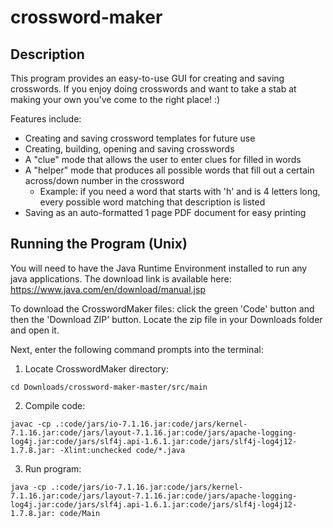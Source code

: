 # crossword-maker

## Description

This program provides an easy-to-use GUI for creating and saving crosswords. If you enjoy doing crosswords and want to take a stab at making your own you've come to the right place! :)

Features include:
* Creating and saving crossword templates for future use
* Creating, building, opening and saving crosswords
* A "clue" mode that allows the user to enter clues for filled in words
* A "helper" mode that produces all possible words that fill out a certain across/down number in the crossword
  * Example: if you need a word that starts with 'h' and is 4 letters long, every possible word matching that description is listed
* Saving as an auto-formatted 1 page PDF document for easy printing

## Running the Program (Unix)

You will need to have the Java Runtime Environment installed to run any java applications.
The download link is available here: https://www.java.com/en/download/manual.jsp

To download the CrosswordMaker files: click the green 'Code' button and then the 'Download ZIP' button.
Locate the zip file in your Downloads folder and open it.

Next, enter the following command prompts into the terminal:

1. Locate CrosswordMaker directory: 

```
cd Downloads/crossword-maker-master/src/main
```

2. Compile code: 

```
javac -cp .:code/jars/io-7.1.16.jar:code/jars/kernel-7.1.16.jar:code/jars/layout-7.1.16.jar:code/jars/apache-logging-log4j.jar:code/jars/slf4j.api-1.6.1.jar:code/jars/slf4j-log4j12-1.7.8.jar: -Xlint:unchecked code/*.java
```
   
3. Run program: 

```
java -cp .:code/jars/io-7.1.16.jar:code/jars/kernel-7.1.16.jar:code/jars/layout-7.1.16.jar:code/jars/apache-logging-log4j.jar:code/jars/slf4j.api-1.6.1.jar:code/jars/slf4j-log4j12-1.7.8.jar: code/Main
```

